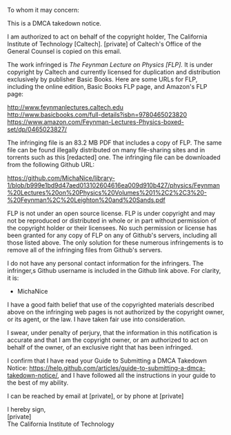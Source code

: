 To whom it may concern:

This is a DMCA takedown notice.

I am authorized to act on behalf of the copyright holder, The California
Institute of Technology [Caltech]. [private] of Caltech's Office of the
General Counsel is copied on this email.

The work infringed is *The Feynman Lecture on Physics *[FLP]*.* It is under
copyright by Caltech and currently licensed for duplication and
distribution exclusively by publisher Basic Books. Here are some URLs for
FLP, including the online edition, Basic Books FLP page, and Amazon's FLP
page:

http://www.feynmanlectures.caltech.edu  
http://www.basicbooks.com/full-details?isbn=9780465023820  
https://www.amazon.com/Feynman-Lectures-Physics-boxed-set/dp/0465023827/

The infringing file is an 83.2 MB PDF that includes a copy of FLP. The same
file can be found illegally distributed on many file-sharing sites and in
torrents such as this
[redacted]
one.
The infringing file can be downloaded from the following Github URL:

https://github.com/MichaNice/library-1/blob/b999e1bd9d47aed013102604616ea009d910b427/physics/Feynman%20Lectures%20on%20Physics%20Volumes%201%2C2%2C3%20-%20Feynman%2C%20Leighton%20and%20Sands.pdf

FLP is not under an open source license.
FLP is under copyright and may not be reproduced or distributed in whole or
in part without permission of the copyright holder or their licensees. No
such permission or license has been granted for any copy of FLP on any of
Github's servers, including all those listed above. The only solution for
these numerous infringements is to remove all of the infringing files from
Github's servers.

I do not have any personal contact information for the infringers. The
infringer,s Github username is included in the Github link above. For
clarity, it is:

- MichaNice

I have a good faith belief that use of the copyrighted materials described
above on the infringing web pages is not authorized by the copyright owner,
or its agent, or the law. I have taken fair use into consideration.

I swear, under penalty of perjury, that the information in this
notification is accurate and that I am the copyright owner, or am
authorized to act on behalf of the owner, of an exclusive right that has
been infringed.

I confirm that I have read your Guide to Submitting a DMCA Takedown Notice:
https://help.github.com/articles/guide-to-submitting-a-dmca-takedown-notice/,
and I have followed all the instructions in your guide to the best of my
ability.

I can be reached by email at [private], or by phone at [private]

I hereby sign,  
[private]  
The California Institute of Technology
